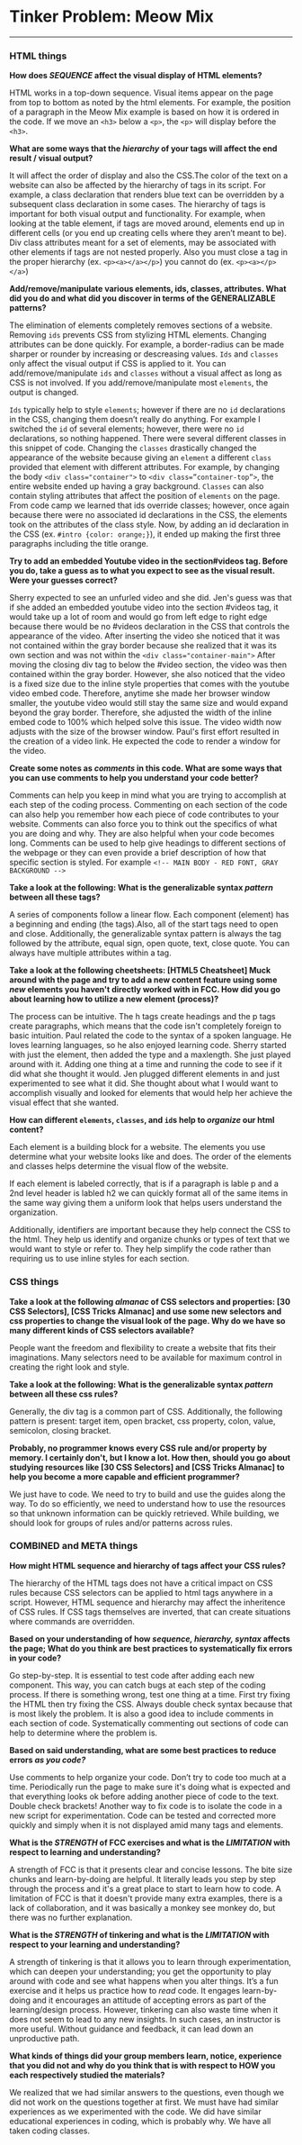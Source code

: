 # Tinker Problem: Meow Mix

---


### HTML things

**How does _SEQUENCE_ affect the visual display of HTML elements?**

HTML works in a top-down sequence. Visual items appear on the page from top to bottom as noted by the html elements. For example, the position of a paragraph in the Meow Mix example is based on how it is ordered in the code. If we move an `<h3>` below a `<p>`, the `<p>` will display before the `<h3>`.


**What are some ways that the _hierarchy_ of your tags will affect the end result / visual output?**

It will affect the order of display and also the CSS.The color of the text on a website can also be affected by the hierarchy of tags in its script. For example, a class declaration that renders blue text can be overridden by a subsequent class declaration in some cases. The hierarchy of tags is important for both visual output and functionality. For example, when looking at the table element, if tags are moved around, elements end up in different cells (or you end up creating cells where they aren’t meant to be). Div class attributes meant for a set of elements, may be associated with other elements if tags are not nested properly. Also you must close a tag in the proper hierarchy (ex. ```<p><a></a></p>```) you cannot do (ex. ```<p><a></p></a>```)


**Add/remove/manipulate various elements, ids, classes, attributes. What did you do and what did you discover in terms of the GENERALIZABLE patterns?**

The elimination of elements completely removes sections of a website. Removing `ids` prevents CSS from stylizing HTML elements. Changing attributes can be done quickly. For example, a border-radius can be made sharper or rounder by increasing or descreasing values. `Ids` and `classes` only affect the visual output if CSS is applied to it. You can add/remove/manipulate `ids` and `classes` without a visual affect as long as CSS is not involved. If you add/remove/manipulate most `elements`, the output is changed.

`Ids` typically help to style `elements`; however if there are no `id` declarations in the CSS, changing them doesn’t really do anything. For example I switched the `id` of several elements; however, there were no `id` declarations, so nothing happened. There were several different classes in this snippet of code. Changing the `classes` drastically changed the appearance of the website because giving an `element` a different `class` provided that element with different attributes. For example, by changing the body ```<div class="container">``` to ```<div class=”container-top”>```, the entire website ended up having a gray background. `Classes` can also contain styling attributes that affect the position of `elements` on the page. From code camp we learned that ids override classes; however, once again because there were no associated id declarations in the CSS, the elements took on the attributes of the class style. Now, by adding an id declaration in the CSS (ex. ```#intro {color: orange;}```), it ended up making the first three paragraphs including the title orange.



**Try to add an embedded Youtube video in the section#videos tag. Before you do, take a guess as to what you expect to see as the visual result. Were your guesses correct?**

Sherry expected to see an unfurled video and she did. Jen's guess was that if she added an embedded youtube video into the section #videos tag, it would take up a lot of room and would go from left edge to right edge because there would be no #videos declaration in the CSS that controls the appearance of the video. After inserting the video she noticed that it was not contained within the gray border because she realized that it was its own section and was not within the ```<div class="container-main">``` After moving the closing div tag to below the #video section, the video was then contained within the gray border. However, she also noticed that the video is a fixed size due to the inline style properties that comes with the youtube video embed code. Therefore, anytime she made her browser window smaller, the youtube video would still stay the same size and would expand beyond the gray border. Therefore, she adjusted the width of the inline embed code to 100% which helped solve this issue. The video width now adjusts with the size of the browser window. Paul's first effort resulted in the creation of a video link.  He expected the code to render a window for the video.


**Create some notes as _comments_ in this code. What are some ways that you can use comments to help you understand your code better?**

Comments can help you keep in mind what you are trying to accomplish at each step of the coding process. Commenting on each section of the code can also help you remember how each piece of code contributes to your website. Comments can also force you to think out the specifics of what you are doing and why. They are also helpful when your code becomes long. Comments can be used to help give headings to different sections of the webpage or they can even provide a brief description of how that specific section is styled. For example ```<!-- MAIN BODY - RED FONT, GRAY BACKGROUND -->``` 

**Take a look at the following: What is the generalizable syntax **_pattern_** between all these tags?**

A series of components follow a linear flow. Each component (element) has a beginning and ending (the tags).Also, all of the start tags need to open and close. Additionally, the generalizable syntax pattern is always the tag followed by the attribute, equal sign, open quote, text, close quote. You can always have multiple attributes within a tag.


**Take a look at the following cheetsheets: [HTML5 Cheatsheet] Muck around with the page and try to add a new content feature using some _new_ elements you haven't directly worked with in FCC. How did you go about learning how to utilize a new element (process)?**

The process can be intuitive. The h tags create headings and the p tags create paragraphs, which means that the code isn't completely foreign to basic intuition. Paul related the code to the syntax of a spoken language. He loves learning languages, so he also enjoyed learning code. Sherry started with just the element, then added the type and a maxlength. She just played around with it. Adding one thing at a time and running the code to see if it did what she thought it would. Jen plugged different elements in and just experimented to see what it did. She thought about what I would want to accomplish visually and looked for elements that would help her achieve the visual effect that she wanted.

**How can different `elements`, `classes`, and `id`s help to _organize_ our html content?**

Each element is a building block for a website. The elements you use determine what your website looks like and does. The order of the elements and classes helps determine the visual flow of the website.

If each element is labeled correctly, that is if a paragraph is lable p and a 2nd level header is labled h2 we can quickly format all of the same items in the same way giving them a uniform look that helps users understand the organization.

Additionally, identifiers are important because they help connect the CSS to the html. They help us identify and organize chunks or types of text that we would want to style or refer to. They help simplify the code rather than requiring us to use inline styles for each section.

### CSS things
**Take a look at the following _almanac_ of CSS selectors and properties: [30 CSS Selectors], [CSS Tricks Almanac] and use some new selectors and css properties to change the visual look of the page. Why do we have so many different kinds of CSS selectors available?**

People want the freedom and flexibility to create a website that fits their imaginations. Many selectors need to be available for maximum control in creating the right look and style.

**Take a look at the following: What is the generalizable syntax **_pattern_** between all these css rules?**

Generally, the div tag is a common part of CSS. Additionally, the following pattern is present: target item, open bracket, css property, colon, value, semicolon, closing bracket.

**Probably, no programmer knows every CSS rule and/or property by memory. I certainly don't, but I know a lot. How then, should you go about studying resources like [30 CSS Selectors] and [CSS Tricks Almanac] to help you become a more capable and efficient programmer?** 

We just have to code. We need to try to build and use the guides along the way. To do so efficiently, we need to understand how to use the resources so that unknown information can be quickly retrieved. While building, we should look for groups of rules and/or patterns across rules.

### COMBINED and META things

**How might HTML sequence and hierarchy of tags affect your CSS rules?**

The hierarchy of the HTML tags does not have a critical impact on CSS rules because CSS selectors can be applied to html tags anywhere in a script. However, HTML sequence and hierarchy may affect the inheritence of CSS rules. If CSS tags themselves are inverted, that can create situations where commands are overridden. 

**Based on your understanding of how _sequence, hierarchy, syntax_ affects the page; What do you think are best practices to systematically fix errors in your code?**

Go step-by-step. It is essential to test code after adding each new component. This way, you can catch bugs at each step of the coding process. If there is something wrong, test one thing at a time. First try fixing the HTML then try fixing the CSS. Always double check syntax because that is most likely the problem. It is also a good idea to include comments in each section of code. Systematically commenting out sections of code can help to determine where the problem is.
 
**Based on said understanding, what are some best practices to reduce errors _as you code?_**

Use comments to help organize your code. Don’t try to code too much at a time. Periodically run the page to make sure it's doing what is expected and that everything looks ok before adding another piece of code to the text. Double check brackets! Another way to fix code is to isolate the code in a new script for experimentation. Code can be tested and corrected more quickly and simply when it is not displayed amid many tags and elements.


**What is the _STRENGTH_ of FCC exercises and what is the _LIMITATION_ with respect to learning and understanding?**

A strength of FCC is that it presents clear and concise lessons. The bite size chunks and learn-by-doing are helpful. It literally leads you step by step through the process and it's a great place to start to learn how to code. A limitation of FCC is that it doesn't provide many extra examples, there is a lack of collaboration,  and it was basically a monkey see monkey do, but there was no further explanation. 

**What is the _STRENGTH_ of tinkering and what is the _LIMITATION_ with respect to your learning and understanding?**

A strength of tinkering is that it allows you to learn through experimentation, which can deepen your understanding; you get the opportunity to play around with code and see what happens when you alter things. It’s a fun exercise and it helps us practice how to _read_ code. It engages learn-by-doing and it encourages an attitude of accepting errors as part of the learning/design process. However, tinkering can also waste time when it does not seem to lead to any new insights. In such cases, an instructor is more useful. Without guidance and feedback, it can lead down an unproductive path.


**What kinds of things did your group members learn, notice, experience that you did not and **why** do you think that is with respect to **HOW** you each respectively studied the materials?**

We realized that we had similar answers to the questions, even though we did not work on the questions together at first.  We must have had similar experiences as we experimented with the code.  We did have similar educational experiences in coding, which is probably why.  We have all taken coding classes.
